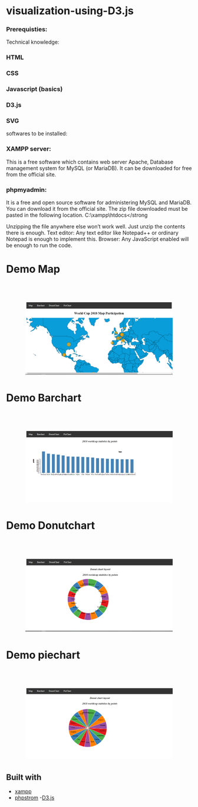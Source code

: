 # visualization-using-D3.js
### Prerequisties:
Technical knowledge:

### HTML
### CSS
### Javascript (basics)
### D3.js
### SVG

softwares to be installed:

### XAMPP server:
This is a free software which contains web server Apache, Database management system for MySQL (or MariaDB). It can be downloaded for free from the official site.
### phpmyadmin: 
It is a free and open source software for administering MySQL and MariaDB. You can download it from the official site. The zip file downloaded must be pasted in the following location.
C:\xampp\htdocs</strong

Unzipping the file anywhere else won’t work well. Just unzip the contents there is enough.
Text editor: Any text editor like Notepad++ or ordinary Notepad is enough to implement this.
Browser: Any JavaScript enabled will be enough to run the code.

### 
# Demo Map
<h1 align="center">
  <br>
    <img src="/visualization/map.png" width="400px"</img> 
</h1>

# Demo Barchart
<h1 align="center">
  <br>
    <img src="/visualization/Barchart.png" width="400px"</img> 
</h1>

# Demo Donutchart
<h1 align="center">
  <br>
    <img src="/visualization/Donutchart.png" width="400px"</img> 
</h1>

# Demo piechart
<h1 align="center">
  <br>
    <img src="/visualization/piechart.png" width="400px"</img> 
</h1>


## Built with
- [xampp](https://www.apachefriends.org/)
- [phpstrom](https://www.jetbrains.com/phpstorm/)
-[D3.js](https://d3js.org/)

